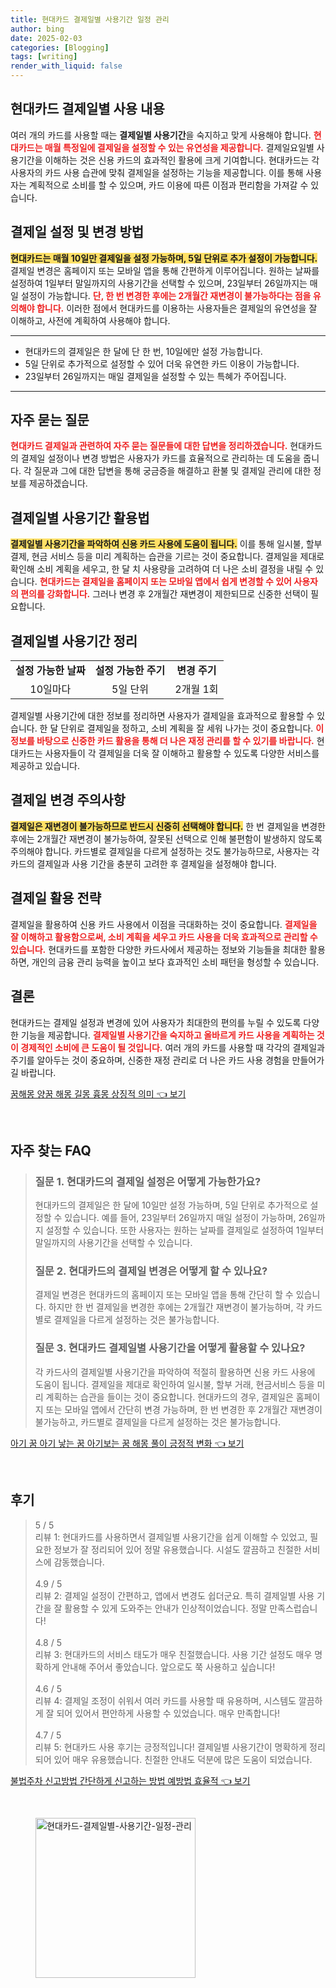 ```yaml
---
title: 현대카드 결제일별 사용기간 일정 관리
author: bing
date: 2025-02-03
categories: [Blogging]
tags: [writing]
render_with_liquid: false
---
```



<h2 id='현대카드_결제일_사용_개요'>현대카드 결제일별 사용 내용</h2>

<p>여러 개의 카드를 사용할 때는 <b>결제일별 사용기간</b>을 숙지하고 맞게 사용해야 합니다. <b><span style="color: #ee2323;">현대카드는 매월 특정일에 결제일을 설정할 수 있는 유연성을 제공합니다.</span></b> 결제일요일별 사용기간을 이해하는 것은 신용 카드의 효과적인 활용에 크게 기여합니다. 현대카드는 각 사용자의 카드 사용 습관에 맞춰 결제일을 설정하는 기능을 제공합니다. 이를 통해 사용자는 계획적으로 소비를 할 수 있으며, 카드 이용에 따른 이점과 편리함을 가져갈 수 있습니다.</p>

<h2 id='결제일_설정_및_변경_방법'>결제일 설정 및 변경 방법</h2>

<p><b><span style="background-color: #ffe066;">현대카드는 매월 10일만 결제일을 설정 가능하며, 5일 단위로 추가 설정이 가능합니다.</span></b> 결제일 변경은 홈페이지 또는 모바일 앱을 통해 간편하게 이루어집니다. 원하는 날짜를 설정하여 1일부터 말일까지의 사용기간을 선택할 수 있으며, 23일부터 26일까지는 매일 설정이 가능합니다. <b><span style="color: #ee2323;">단, 한 번 변경한 후에는 2개월간 재변경이 불가능하다는 점을 유의해야 합니다.</span></b> 이러한 점에서 현대카드를 이용하는 사용자들은 결제일의 유연성을 잘 이해하고, 사전에 계획하여 사용해야 합니다.</p>

<hr />

<ul>
    <li>현대카드의 결제일은 한 달에 단 한 번, 10일에만 설정 가능합니다.</li>
    <li>5일 단위로 추가적으로 설정할 수 있어 더욱 유연한 카드 이용이 가능합니다.</li>
    <li>23일부터 26일까지는 매일 결제일을 설정할 수 있는 특혜가 주어집니다.</li>
</ul>

<hr />

<h2 id='자주_묻는_질문'>자주 묻는 질문</h2>

<p><b><span style="color: #ee2323;">현대카드 결제일과 관련하여 자주 묻는 질문들에 대한 답변을 정리하겠습니다.</span></b> 현대카드의 결제일 설정이나 변경 방법은 사용자가 카드를 효율적으로 관리하는 데 도움을 줍니다. 각 질문과 그에 대한 답변을 통해 궁금증을 해결하고 환불 및 결제일 관리에 대한 정보를 제공하겠습니다.</p>

<h2 id='결제일별_사용기간_활용법'>결제일별 사용기간 활용법</h2>

<p><b><span style="background-color: #ffe066;">결제일별 사용기간을 파악하여 신용 카드 사용에 도움이 됩니다.</span></b> 이를 통해 일시불, 할부 결제, 현금 서비스 등을 미리 계획하는 습관을 기르는 것이 중요합니다. 결제일을 제대로 확인해 소비 계획을 세우고, 한 달 치 사용량을 고려하여 더 나은 소비 결정을 내릴 수 있습니다. <b><span style="color: #ee2323;">현대카드는 결제일을 홈페이지 또는 모바일 앱에서 쉽게 변경할 수 있어 사용자의 편의를 강화합니다.</span></b> 그러나 변경 후 2개월간 재변경이 제한되므로 신중한 선택이 필요합니다.</p>

<h2 id='결제일별_사용기간_정리'>결제일별 사용기간 정리</h2>

<table>
    <tr>
        <td style="text-align: center; height: 17px;"><b>설정 가능한 날짜</b></td>
        <td style="text-align: center; height: 17px;"><b>설정 가능한 주기</b></td>
        <td style="text-align: center; height: 17px;"><b>변경 주기</b></td>
    </tr>
    <tr>
        <td style="text-align: center; height: 17px;">10일마다</td>
        <td style="text-align: center; height: 17px;">5일 단위</td>
        <td style="text-align: center; height: 17px;">2개월 1회</td>
    </tr>
</table>

<p>결제일별 사용기간에 대한 정보를 정리하면 사용자가 결제일을 효과적으로 활용할 수 있습니다. 한 달 단위로 결제일을 정하고, 소비 계획을 잘 세워 나가는 것이 중요합니다. <b><span style="color: #ee2323;">이 정보를 바탕으로 신중한 카드 활용을 통해 더 나은 재정 관리를 할 수 있기를 바랍니다.</span></b> 현대카드는 사용자들이 각 결제일을 더욱 잘 이해하고 활용할 수 있도록 다양한 서비스를 제공하고 있습니다.</p>

<h2 id='결제일_변경_주의사항'>결제일 변경 주의사항</h2>

<p><b><span style="background-color: #ffe066;">결제일은 재변경이 불가능하므로 반드시 신중히 선택해야 합니다.</span></b> 한 번 결제일을 변경한 후에는 2개월간 재변경이 불가능하여, 잘못된 선택으로 인해 불편함이 발생하지 않도록 주의해야 합니다. 카드별로 결제일을 다르게 설정하는 것도 불가능하므로, 사용자는 각 카드의 결제일과 사용 기간을 충분히 고려한 후 결제일을 설정해야 합니다.</p>

<h2 id='결제일_활용_전략'>결제일 활용 전략</h2>

<p>결제일을 활용하여 신용 카드 사용에서 이점을 극대화하는 것이 중요합니다. <b><span style="color: #ee2323;">결제일을 잘 이해하고 활용함으로써, 소비 계획을 세우고 카드 사용을 더욱 효과적으로 관리할 수 있습니다.</span></b> 현대카드를 포함한 다양한 카드사에서 제공하는 정보와 기능들을 최대한 활용하면, 개인의 금융 관리 능력을 높이고 보다 효과적인 소비 패턴을 형성할 수 있습니다.</p>

<h2 id='결론'>결론</h2>

<p>현대카드는 결제일 설정과 변경에 있어 사용자가 최대한의 편의를 누릴 수 있도록 다양한 기능을 제공합니다. <b><span style="color: #ee2323;">결제일별 사용기간을 숙지하고 올바르게 카드 사용을 계획하는 것이 경제적인 소비에 큰 도움이 될 것입니다.</span></b> 여러 개의 카드를 사용할 때 각각의 결제일과 주기를 알아두는 것이 중요하며, 신중한 재정 관리로 더 나은 카드 사용 경험을 만들어가길 바랍니다.</p>


<p><a class="click-button" title="꿈해몽 양꿈 해몽 길몽 흉몽 상징적 의미" href="https://blackassets.github.io/posts/%EA%BF%88%ED%95%B4%EB%AA%BD-%EC%96%91%EA%BF%88-%ED%95%B4%EB%AA%BD-%EA%B8%B8%EB%AA%BD-%ED%9D%89%EB%AA%BD-%EC%83%81%EC%A7%95%EC%A0%81-%EC%9D%98%EB%AF%B8/" rel="dofollow">꿈해몽 양꿈 해몽 길몽 흉몽 상징적 의미 👈 보기</a></p><br>
<h2 id='자주_찾는_FAQ'>자주 찾는 FAQ</h2>
<div itemscope="" itemtype="https://schema.org/FAQPage"> 
<blockquote> 
<div itemscope="" itemprop="mainEntity" itemtype="https://schema.org/Question"> 
<h3 itemprop="name">질문 1. 현대카드의 결제일 설정은 어떻게 가능한가요?</h3> 
<div itemscope="" itemprop="acceptedAnswer" itemtype="https://schema.org/Answer"> 
<span itemprop="text"> 
<p>현대카드의 결제일은 한 달에 10일만 설정 가능하며, 5일 단위로 추가적으로 설정할 수 있습니다. 예를 들어, 23일부터 26일까지 매일 설정이 가능하며, 26일까지 설정할 수 있습니다. 또한 사용자는 원하는 날짜를 결제일로 설정하여 1일부터 말일까지의 사용기간을 선택할 수 있습니다.</p> 
</span> 
</div> 
</div> 
<div itemscope="" itemprop="mainEntity" itemtype="https://schema.org/Question"> 
<h3 itemprop="name">질문 2. 현대카드의 결제일 변경은 어떻게 할 수 있나요?</h3> 
<div itemscope="" itemprop="acceptedAnswer" itemtype="https://schema.org/Answer"> 
<span itemprop="text"> 
<p>결제일 변경은 현대카드의 홈페이지 또는 모바일 앱을 통해 간단히 할 수 있습니다. 하지만 한 번 결제일을 변경한 후에는 2개월간 재변경이 불가능하며, 각 카드별로 결제일을 다르게 설정하는 것은 불가능합니다.</p> 
</span> 
</div> 
</div> 
<div itemscope="" itemprop="mainEntity" itemtype="https://schema.org/Question"> 
<h3 itemprop="name">질문 3. 현대카드 결제일별 사용기간을 어떻게 활용할 수 있나요?</h3> 
<div itemscope="" itemprop="acceptedAnswer" itemtype="https://schema.org/Answer"> 
<span itemprop="text"> 
<p>각 카드사의 결제일별 사용기간을 파악하여 적절히 활용하면 신용 카드 사용에 도움이 됩니다. 결제일을 제대로 확인하여 일시불, 할부 거래, 현금서비스 등을 미리 계획하는 습관을 들이는 것이 중요합니다. 현대카드의 경우, 결제일은 홈페이지 또는 모바일 앱에서 간단히 변경 가능하며, 한 번 변경한 후 2개월간 재변경이 불가능하고, 카드별로 결제일을 다르게 설정하는 것은 불가능합니다.</p> 
</span> 
</div> 
</div> 
</blockquote> 
</div>
<p><a class="click-button" title="아기 꿈 아기 낳는 꿈 아기보는 꿈 해몽 풀이 긍정적 변화" href="https://blackassets.github.io/posts/%EC%95%84%EA%B8%B0-%EA%BF%88-%EC%95%84%EA%B8%B0-%EB%82%B3%EB%8A%94-%EA%BF%88-%EC%95%84%EA%B8%B0%EB%B3%B4%EB%8A%94-%EA%BF%88-%ED%95%B4%EB%AA%BD-%ED%92%80%EC%9D%B4-%EA%B8%8D%EC%A0%95%EC%A0%81-%EB%B3%80%ED%99%94/" rel="dofollow">아기 꿈 아기 낳는 꿈 아기보는 꿈 해몽 풀이 긍정적 변화 👈 보기</a></p><br>
<h2 id='후기'>후기</h2>
<div itemscope itemtype="https://schema.org/Product">
  <blockquote>
  <div itemprop="review" itemscope itemtype="https://schema.org/Review">
      <div itemprop="reviewRating" itemscope itemtype="https://schema.org/Rating"> <span itemprop="ratingValue">5</span> / <span itemprop="bestRating">5</span> </div>
      <span itemprop="reviewBody">리뷰 1: 현대카드를 사용하면서 결제일별 사용기간을 쉽게 이해할 수 있었고, 필요한 정보가 잘 정리되어 있어 정말 유용했습니다. 시설도 깔끔하고 친절한 서비스에 감동했습니다.</span>
  </div>
  <br>
  <div itemprop="review" itemscope itemtype="https://schema.org/Review">
      <div itemprop="reviewRating" itemscope itemtype="https://schema.org/Rating"> <span itemprop="ratingValue">4.9</span> / <span itemprop="bestRating">5</span> </div>
      <span itemprop="reviewBody">리뷰 2: 결제일 설정이 간편하고, 앱에서 변경도 쉽더군요. 특히 결제일별 사용 기간을 잘 활용할 수 있게 도와주는 안내가 인상적이었습니다. 정말 만족스럽습니다!</span>
  </div>
  <br>
  <div itemprop="review" itemscope itemtype="https://schema.org/Review">
      <div itemprop="reviewRating" itemscope itemtype="https://schema.org/Rating"> <span itemprop="ratingValue">4.8</span> / <span itemprop="bestRating">5</span> </div>
      <span itemprop="reviewBody">리뷰 3: 현대카드의 서비스 태도가 매우 친절했습니다. 사용 기간 설정도 매우 명확하게 안내해 주어서 좋았습니다. 앞으로도 쭉 사용하고 싶습니다!</span>
  </div>
  <br>
  <div itemprop="review" itemscope itemtype="https://schema.org/Review">
      <div itemprop="reviewRating" itemscope itemtype="https://schema.org/Rating"> <span itemprop="ratingValue">4.6</span> / <span itemprop="bestRating">5</span> </div>
      <span itemprop="reviewBody">리뷰 4: 결제일 조정이 쉬워서 여러 카드를 사용할 때 유용하며, 시스템도 깔끔하게 잘 되어 있어서 편안하게 사용할 수 있었습니다. 매우 만족합니다!</span>
  </div>
  <br>
  <div itemprop="review" itemscope itemtype="https://schema.org/Review">
      <div itemprop="reviewRating" itemscope itemtype="https://schema.org/Rating"> <span itemprop="ratingValue">4.7</span> / <span itemprop="bestRating">5</span> </div>
      <span itemprop="reviewBody">리뷰 5: 현대카드 사용 후기는 긍정적입니다! 결제일별 사용기간이 명확하게 정리되어 있어 매우 유용했습니다. 친절한 안내도 덕분에 많은 도움이 되었습니다.</span>
  </div>
  </blockquote>
</div>
<p><a class="click-button" title="불법주차 신고방법 간단하게 신고하는 방법 예방법 효율적" href="https://blackassets.github.io/posts/%EB%B6%88%EB%B2%95%EC%A3%BC%EC%B0%A8-%EC%8B%A0%EA%B3%A0%EB%B0%A9%EB%B2%95-%EA%B0%84%EB%8B%A8%ED%95%98%EA%B2%8C-%EC%8B%A0%EA%B3%A0%ED%95%98%EB%8A%94-%EB%B0%A9%EB%B2%95-%EC%98%88%EB%B0%A9%EB%B2%95-%ED%9A%A8%EC%9C%A8%EC%A0%81/" rel="dofollow">불법주차 신고방법 간단하게 신고하는 방법 예방법 효율적 👈 보기</a></p><br>
<figure class="image"><img src="https://blackassets.github.io/assets/img/thumbnail/현대카드-결제일별-사용기간-일정-관리.webp" alt="현대카드-결제일별-사용기간-일정-관리" width="256" height="256"></figure>